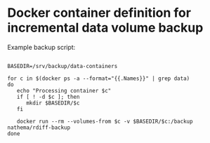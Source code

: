 # Docker container definition for incremental data volume backup 

Example backup script: 

```#!/bin/bash

BASEDIR=/srv/backup/data-containers

for c in $(docker ps -a --format="{{.Names}}" | grep data)
do
   echo "Processing container $c"
   if [ ! -d $c ]; then
      mkdir $BASEDIR/$c
   fi

   docker run --rm --volumes-from $c -v $BASEDIR/$c:/backup nathema/rdiff-backup
done

